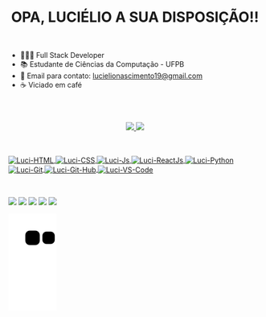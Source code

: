 <h1 align="center">
    OPA, LUCIÉLIO A SUA DISPOSIÇÃO!!
</h1> <br>


- 👩🏽‍💻 Full Stack Developer
- 📚 Estudante de Ciências da Computação - UFPB
- 📧 Email para contato: lucielionascimento19@gmail.com
- ☕ Viciado em café
<br>

##

<div align="center">
  <a href="https://github.com/Luciggl">
  <img height="140em" src="https://github-readme-stats.vercel.app/api?username=Luciggl&show_icons=true&theme=radical&include_all_commits=true&count_private=true"/>
  <img height="140em" src="https://github-readme-stats.vercel.app/api/top-langs/?username=Luciggl&layout=compact&langs_count=7&theme=radical"/>
</div>

##

<div style="display: inline_block"><br>
  <img align="center" alt="Luci-HTML" height="30" width="40" src="https://cdn.jsdelivr.net/gh/devicons/devicon/icons/html5/html5-original.svg">
  <img align="center" alt="Luci-CSS" height="30" width="40" src="https://cdn.jsdelivr.net/gh/devicons/devicon/icons/css3/css3-original.svg">
  <img align="center" alt="Luci-Js" height="30" width="40" src="https://cdn.jsdelivr.net/gh/devicons/devicon/icons/javascript/javascript-original.svg">
  <img align="center" alt="Luci-ReactJs" height="30" width="40" src="https://cdn.jsdelivr.net/gh/devicons/devicon/icons/react/react-original.svg">
  <img align="center" alt="Luci-Python" height="30" width="40" src="https://cdn.jsdelivr.net/gh/devicons/devicon/icons/python/python-original.svg">
  <img align="center" alt="Luci-Git" height="30" width="40" src="https://cdn.jsdelivr.net/gh/devicons/devicon/icons/git/git-original.svg">
  <img align="center" alt="Luci-Git-Hub" height="30" width="40" src="https://cdn.jsdelivr.net/gh/devicons/devicon/icons/github/github-original.svg">
  <img align="center" alt="Luci-VS-Code" height="30" width="40" src="https://cdn.jsdelivr.net/gh/devicons/devicon/icons/vscode/vscode-original.svg">
</div> <br>

##

<div> 
 <a href="https://instagram.com/lucielio19" target="_blank"><img src="https://img.shields.io/badge/-Instagram-%23b6008b?style=for-the-badge&logo=instagram&logoColor=white" target="_blank"></a>
 <a href="https://www.twitch.tv/Luciggl" target="_blank"><img src="https://img.shields.io/badge/Twitch-9146FF?style=for-the-badge&logo=twitch&logoColor=white" target="_blank"></a>  
 <a href = "mailto:lucielionascimento19@gmail.com"><img src="https://img.shields.io/badge/-Gmail-%23d3403a?style=for-the-badge&logo=gmail&logoColor=white" target="_blank"></a>
  <a href="https://www.linkedin.com/in/lucielio-nascimento-a24597249" target="_blank"><img src="https://img.shields.io/badge/-LinkedIn-%230077B5?style=for-the-badge&logo=linkedin&logoColor=white" target="_blank"></a> 
 <a href="https://wa.me/5583993098253?text=Opa" target="_blank"><img src="https://img.shields.io/badge/-WhatsApp-%2325c862?style=for-the-badge&logo=whatsapp&logoColor=white" target="_blank"></a> 
   
   ![Snake animation](https://github.com/luciggl/luciggl/blob/output/github-contribution-grid-snake.svg)

</div>
